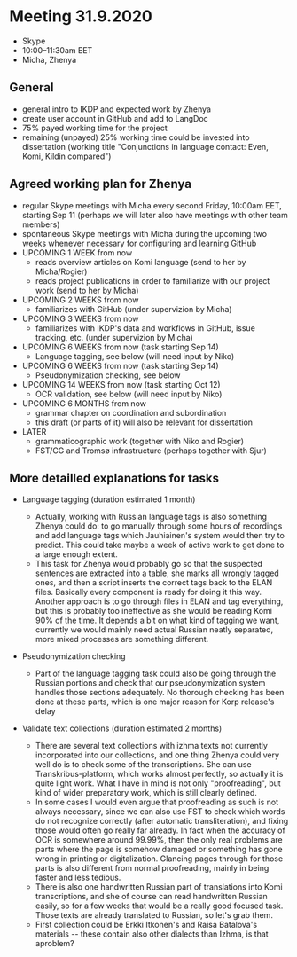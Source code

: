 # Meeting 31.9.2020
* Skype
* 10:00–11:30am EET
* Micha, Zhenya

## General
- general intro to IKDP and expected work by Zhenya
- create user account in GitHub and add to LangDoc
- 75% payed working time for the project
- remaining (unpayed) 25% working time could be invested into dissertation (working title "Conjunctions in language contact: Even, Komi, Kildin compared")

## Agreed working plan for Zhenya
- regular Skype meetings with Micha every second Friday, 10:00am EET, starting Sep 11 (perhaps we will later also have meetings with other team members)
- spontaneous Skype meetings with Micha during the upcoming two weeks whenever necessary for configuring and learning GitHub 
- UPCOMING 1 WEEK from now
  - reads overview articles on Komi language (send to her by Micha/Rogier)
  - reads project publications in order to familiarize with our project work (send to her by Micha)
- UPCOMING 2 WEEKS from now
  - familiarizes with GitHub (under supervizion by Micha)
- UPCOMING 3 WEEKS from now
  - familiarizes with IKDP's data and workflows in GitHub, issue tracking, etc. (under supervizion by Micha)
- UPCOMING 6 WEEKS from now (task starting Sep 14)
  - Language tagging, see below (will need input by Niko)
- UPCOMING 6 WEEKS from now (task starting Sep 14)
  - Pseudonymization checking, see below
- UPCOMING 14 WEEKS from now (task starting Oct 12)
  - OCR validation, see below (will need input by Niko)
- UPCOMING 6 MONTHS from now 
  - grammar chapter on coordination and subordination
  - this draft (or parts of it) will also be relevant for dissertation
- LATER
  - grammaticographic work (together with Niko and Rogier)
  - FST/CG and Tromsø infrastructure (perhaps together with Sjur)
  
## More detailled explanations for tasks
- Language tagging (duration estimated 1 month)
  - Actually, working with Russian language tags is also something Zhenya could do: to go manually through some hours of recordings and add language tags which Jauhiainen's system would then try to predict. This could take maybe a week of active work to get done to a large enough extent. 
  - This task for Zhenya would probably go so that the suspected sentences are extracted into a table, she marks all wrongly tagged ones, and then a script inserts the correct tags back to the ELAN files. Basically every component is ready for doing it this way. Another approach is to go through files in ELAN and tag everything, but this is probably too ineffective as she would be reading Komi 90% of the time. It depends a bit on what kind of tagging we want, currently we would mainly need actual Russian neatly separated, more mixed processes are something different. 
- Pseudonymization checking
  - Part of the language tagging task could also be going through the Russian portions and check that our pseudonymization system handles those sections adequately. No thorough checking has been done at these parts, which is one major reason for Korp release's delay

- Validate text collections (duration estimated 2 months)
  - There are several text collections with izhma texts not currently incorporated into our collections, and one thing Zhenya could very well do is to check some of the transcriptions. She can use Transkribus-platform, which works almost perfectly, so actually it is quite light work. What I have in mind is not only "proofreading", but kind of wider preparatory work, which is still clearly defined.
  - In some cases I would even argue that proofreading as such is not always necessary, since we can also use FST to check which words do not recognize correctly (after automatic transliteration), and fixing those would often go really far already. In fact when the accuracy of OCR is somewhere around 99.99%, then the only real problems are parts where the page is somehow damaged or something has gone wrong in printing or digitalization. Glancing pages through for those parts is also different from normal proofreading, mainly in being faster and less tedious.
  - There is also one handwritten Russian part of translations into Komi transcriptions, and she of course can read handwritten Russian easily, so for a few weeks that would be a really good focused task. Those texts are already translated to Russian, so let's grab them.
  - First collection could be Erkki Itkonen's and Raisa Batalova's materials -- these contain also other dialects than Izhma, is that aproblem?
  
